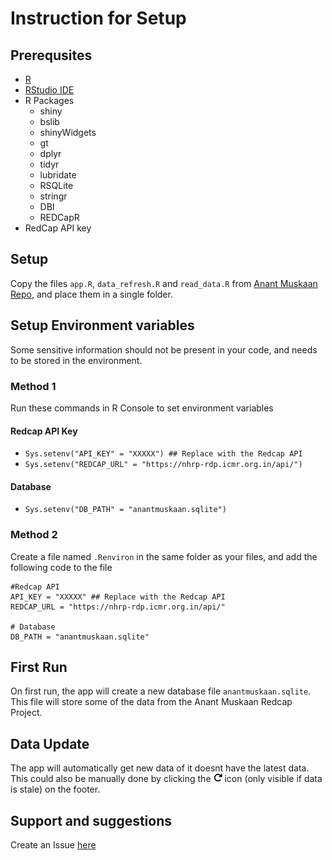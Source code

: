 # Instruction for Setup

## Prerequsites
- [R](https://www.r-project.org)
- [RStudio IDE](https://posit.co/products/open-source/rstudio/)
- R Packages
  - shiny
  - bslib
  - shinyWidgets
  - gt
  - dplyr
  - tidyr
  - lubridate
  - RSQLite
  - stringr
  - DBI
  - REDCapR
- RedCap API key

## Setup
Copy the files `app.R`, `data_refresh.R` and `read_data.R` from [Anant Muskaan Repo](https://github.com/ashwinikalantri/AnantMuskaan/), and place them in a single folder.


## Setup Environment variables
Some sensitive information should not be present in your code, and needs to be stored in the environment.

### Method 1

Run these commands in R Console to set environment variables

#### Redcap API Key
- `Sys.setenv("API_KEY" = "XXXXX") ## Replace with the Redcap API`
- `Sys.setenv("REDCAP_URL" = "https://nhrp-rdp.icmr.org.in/api/")`


#### Database
- `Sys.setenv("DB_PATH" = "anantmuskaan.sqlite")`

### Method 2

Create a file named `.Renviron` in the same folder as your files, and add the following code to the file
```
#Redcap API
API_KEY = "XXXXX" ## Replace with the Redcap API
REDCAP_URL = "https://nhrp-rdp.icmr.org.in/api/"

# Database
DB_PATH = "anantmuskaan.sqlite"
```

## First Run
On first run, the app will create a new database file `anantmuskaan.sqlite`. This file will store some of the data from the Anant Muskaan Redcap Project.

## Data Update
The app will automatically get new data of it doesnt have the latest data. This could also be manually done by clicking the ![](arrow-rotate-right.png) icon (only visible if data is stale) on the footer. 

## Support and suggestions
Create an Issue [here](https://github.com/ashwinikalantri/AnantMuskaan/issues)